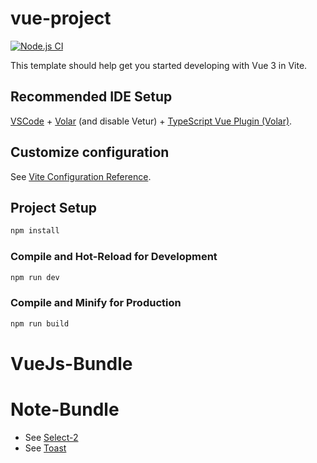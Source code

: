 # vue-project

[![Node.js CI](https://github.com/fanglong-it/VueJs-Bundle/actions/workflows/node.js.yml/badge.svg)](https://github.com/fanglong-it/VueJs-Bundle/actions/workflows/node.js.yml)

This template should help get you started developing with Vue 3 in Vite.

## Recommended IDE Setup

[VSCode](https://code.visualstudio.com/) + [Volar](https://marketplace.visualstudio.com/items?itemName=Vue.volar) (and disable Vetur) + [TypeScript Vue Plugin (Volar)](https://marketplace.visualstudio.com/items?itemName=Vue.vscode-typescript-vue-plugin).

## Customize configuration

See [Vite Configuration Reference](https://vitejs.dev/config/).

## Project Setup

```sh
npm install
```

### Compile and Hot-Reload for Development

```sh
npm run dev
```

### Compile and Minify for Production

```sh
npm run build
```
# VueJs-Bundle


# Note-Bundle
- See [Select-2](http://localhost:5173/src/select-2/select2-vuejs/html) <br />
- See [Toast](http://localhost:5173/src/toasts/toast-vuejs.html)

